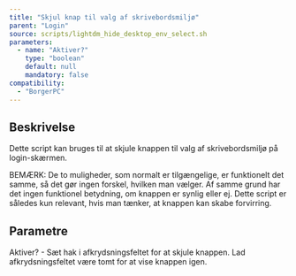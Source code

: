 ```yaml
---
title: "Skjul knap til valg af skrivebordsmiljø"
parent: "Login"
source: scripts/lightdm_hide_desktop_env_select.sh
parameters:
  - name: "Aktiver?"
    type: "boolean"
    default: null
    mandatory: false
compatibility:
  - "BorgerPC"
---
```


## Beskrivelse
Dette script kan bruges til at skjule knappen til valg af skrivebordsmiljø på login-skærmen.

BEMÆRK: De to muligheder, som normalt er tilgængelige, er funktionelt det samme, så det gør ingen forskel, hvilken man vælger.
Af samme grund har det ingen funktionel betydning, om knappen er synlig eller ej.
Dette script er således kun relevant, hvis man tænker, at knappen kan skabe forvirring.

## Parametre

Aktiver? - Sæt hak i afkrydsningsfeltet for at skjule knappen.
Lad afkrydsningsfeltet være tomt for at vise knappen igen.

